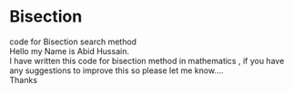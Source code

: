 # Bisection
code for Bisection search method
<br>
Hello my Name is Abid Hussain.<br> I have written this code for bisection method in mathematics , if you have any suggestions to improve this so please let me know....
<br> Thanks
